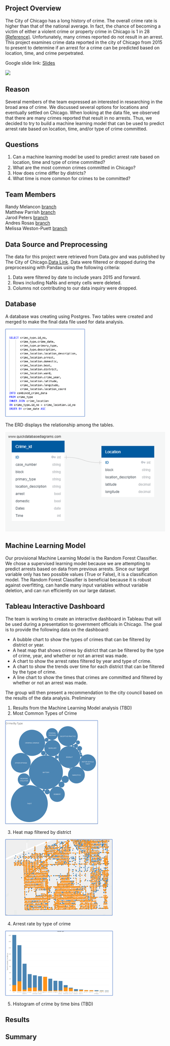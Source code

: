 
## Project Overview

The City of Chicago has a long history of crime. The overall crime rate is higher than that of the national average. In fact, the chance of becoming a victim of either a violent crime or property crime in Chicago is 1 in 28 [(Reference)](https://www.neighborhoodscout.com/il/chicago/crime#description).  Unfortunately, many crimes reported do not result in an arrest. This project examines crime data reported in the city of Chicago from 2015 to present to determine if an arrest for a crime can be predicted based on location, time, and crime perpetrated.

Google slide link: [Slides](https://docs.google.com/presentation/d/1aL27DWHeShtGu0Y2L8k9DK4RNyBFMVQTkkwG990Ahz0/edit?usp=sharing)

<img src="https://github.com/profweston/Crime_Time_Final_Project/blob/main/flowchart.drawio.png" width="500">


## Reason

Several members of the team expressed an interested in researching in the broad area of crime. We discussed several options for locations and eventually settled on Chicago. When looking at the data file, we observed that there are many crimes reported that result in no arrests. Thus, we decided to try to build a machine learning model that can be used to predict arrest rate based on location, time, and/or type of crime committed.

## Questions

1. Can a machine learning model be used to predict arrest rate based on location, time and type of crime committed?
2. What are the most common crimes committed in Chicago?
3. How does crime differ by districts?
4. What time is more common for crimes to be committed?

## Team Members

Randy Melancon [branch](https://github.com/profweston/Crime_Time_Final_Project/tree/randys-branch)\
Matthew Parrish [branch](https://github.com/profweston/Crime_Time_Final_Project/tree/mparrish)\
Jarod Peters [branch](https://github.com/profweston/Crime_Time_Final_Project/tree/jarodpeters)\
Andres Rosas [branch](https://github.com/profweston/Crime_Time_Final_Project/tree/andres)\
Melissa Weston-Puett [branch](https://github.com/profweston/Crime_Time_Final_Project/tree/mels-branch)

## Data Source and Preprocessing

The data for this project were retrieved from Data.gov and was published by The City of Chicago.[Data Link](https://catalog.data.gov/dataset/crimes-2001-to-present). Data were filtered or dropped during the preprocessing with Pandas using the following criteria:

1. Data were filtered by date to include years 2015 and forward.
2. Rows including NaNs and empty cells were deleted.
3. Columns not contributing to our data inquiry were dropped.

## Database

A database was creating using Postgres. Two tables were created and merged to make the final data file used for data analysis.

![Schema for Joining](/Resources/Schema.png)

The ERD displays the relationship among the tables. 

![Relational Diagram](/Resources/Crime_time_ERD.png)


## Machine Learning Model
Our provisional Machine Learning Model is the Random Forest Classifier. We chose a supervised learning model because we are attempting to predict arrests based on data from previous arrests. Since our target variable only has two possible values (True or False), it is a classification model. The Random Forest Classifier is beneficial because it is robust against overfitting, can handle many input variables without variable deletion, and can run efficiently on our large dataset.

## Tableau Interactive Dashboard 

The team is working to create an interactive dashboard in Tableau that will be used during a presentation to government officials in Chicago.  The goal is to provide the following data on the dashboard:
* A bubble chart to show the types of crimes that can be filtered by district or year.
* A heat map that shows crimes by district that can be filtered by the type of crime, year, and whether or not an arrest was made.
* A chart to show the arrest rates filtered by year and type of crime.
* A chart to show the trends over time for each district that can be filtered by the type of crime.
* A line chart to show the times that crimes are committed and filtered by whether or not an arrest was made.

The group will then present a recommendation to the city council based on the results of the data analysis.
Preliminary

1. Results from the Machine Learning Model analysis (TBD)
2. Most Common Types of Crime

![Most Common Types of Crime](/Resources/Bubble.png)

3. Heat map filtered by district

![Crime by District](/Resources/District.png)


4. Arrest rate by type of crime


![Arrests rates](/Resources/Arrests.png)


5. Histogram of crime by time bins (TBD)


## Results

## Summary




